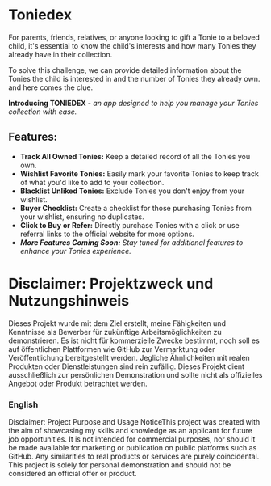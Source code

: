 # Toniedex
For parents, friends, relatives, or anyone looking to gift a Tonie to a beloved child, it's essential to know the child's 
interests and how many Tonies they already have in their collection.

To solve this challenge, we can provide detailed information about the Tonies the child is interested in and the number of Tonies they already own.
and here comes the clue.


<b>Introducing TONIEDEX -</b> 
<i>an app designed to help you manage your Tonies collection with ease.</i>
<h2>Features:</h2>
    <ul>
        <li><strong>Track All Owned Tonies:</strong> Keep a detailed record of all the Tonies you own.</li>
        <li><strong>Wishlist Favorite Tonies:</strong> Easily mark your favorite Tonies to keep track of what you'd like to add to your collection.</li>
        <li><strong>Blacklist Unliked Tonies:</strong> Exclude Tonies you don't enjoy from your wishlist.</li>
        <li><strong>Buyer Checklist:</strong> Create a checklist for those purchasing Tonies from your wishlist, ensuring no duplicates.</li>
        <li><strong>Click to Buy or Refer:</strong> Directly purchase Tonies with a click or use referral links to the official website for more options.</li>
        <li><i><strong>More Features Coming Soon:</strong> Stay tuned for additional features to enhance your Tonies experience.</i></li>
    </ul>


# Disclaimer: Projektzweck und Nutzungshinweis

Dieses Projekt wurde mit dem Ziel erstellt, meine Fähigkeiten und Kenntnisse als Bewerber für zukünftige Arbeitsmöglichkeiten zu demonstrieren. Es ist nicht für kommerzielle Zwecke bestimmt, noch soll es auf öffentlichen Plattformen wie GitHub zur Vermarktung oder Veröffentlichung bereitgestellt werden. Jegliche Ähnlichkeiten mit realen Produkten oder Dienstleistungen sind rein zufällig. Dieses Projekt dient ausschließlich zur persönlichen Demonstration und sollte nicht als offizielles Angebot oder Produkt betrachtet werden.

<h3>English</h3>
Disclaimer: Project Purpose and Usage NoticeThis project was created with the aim of showcasing my skills and knowledge as an applicant for future job opportunities. It is not intended for commercial purposes, nor should it be made available for marketing or publication on public platforms such as GitHub. Any similarities to real products or services are purely coincidental. This project is solely for personal demonstration and should not be considered an official offer or product.